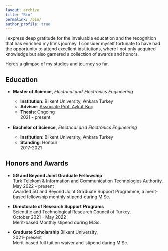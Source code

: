 ```yaml
---
layout: archive
title: "Bio"
permalink: /bio/
author_profile: true
---
```


I express deep gratitude for the invaluable education and the recognition that has enriched my life's journey. I consider myself fortunate to have had the opportunity to attend excellent institutions, where I not only acquired knowledge but also garnered a collection of awards and honors.

Here’s a glimpse of my studies and journey so far.

## Education

- **Master of Science,** *Electrical and Electronics Engineering* <br/>
  - **Institution**: Bilkent University, Ankara Turkey
  - **Advisor**: [Associate Prof. Aykut Koç](http://aykut.koc.bilkent.edu.tr/)
  - **Thesis**: Ongoing <br />
    2021 - present

- **Bachelor of Science,** *Electrical and Electronics Engineering* <br/>
  - **Institution**: Bilkent University, Ankara Turkey
  - **Standing**: Honour <br />
    2017-2021

## Honors and Awards

- **5G and Beyond Joint Graduate Fellowship**<br />
Turk Telekom & Information and Communication Technologies Authority, <br />
May 2022 - present <br />
Awarded 5G and Beyond Joint Graduate Support Programme, a merit-based fellowship monthly stipend during M.Sc.

- **Directorate of Research Support Programs** <br />
Scientific and Technological Research Council of Turkey, <br />
October 2021 - May 2022 <br />
Merit-based Monthly stipend during M.Sc.

- **Graduate Scholarship**
Bilkent University, <br />
2021- present <br />
Merit-based full tuition waiver and stipend during M.Sc.

